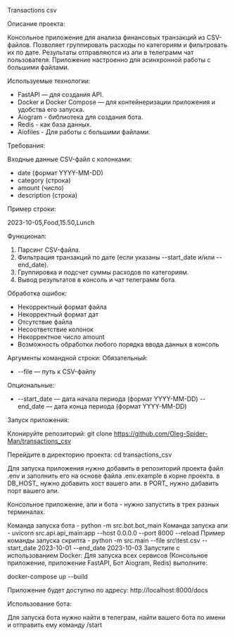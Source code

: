 Transactions csv

Описание проекта:

Консольное приложение для анализа финансовых транзакций из CSV-файлов. Позволяет группировать расходы по категориям и фильтровать их по дате. Результаты отправляются из апи в телеграмм чат пользователя. Приложение настроенно для асинхронной работы с большими файлами.

Используемые технологии:

 - FastAPI — для создания API.
 - Docker и Docker Compose — для контейнеризации приложения и удобства его запуска.
 - Aiogram - библиотека для создания бота.
 - Redis - как база данных.
 - Aiofiles - Для работы с большими файлами.


Требования:

Входные данные CSV-файл с колонками:

 - date (формат YYYY-MM-DD)
 - category (строка)
 - amount (число)
 - description (строка)

Пример строки:

2023-10-05,Food,15.50,Lunch

Функционал:

1. Парсинг CSV-файла.
2. Фильтрация транзакций по дате (если указаны --start_date и/или --end_date).
3. Группировка и подсчет суммы расходов по категориям.
4. Вывод результатов в консоль и чат телеграмм бота.

Обработка ошибок:

 - Некорректный формат файла
 - Некорректный формат дат
 - Отсутствие файла
 - Несоответствие колонок
 - Некорректное число amount
 - Возможность обработки любого порядка ввода данных в консоль

Аргументы командной строки:
Обязательный:

 - --file — путь к CSV-файлу

Опциональные:

 - --start_date — дата начала периода (формат YYYY-MM-DD) --end_date — дата конца периода (формат YYYY-MM-DD)

Запуск приложения:

Клонируйте репозиторий: git clone https://github.com/Oleg-Spider-Man/transactions_csv

Перейдите в директорию проекта: cd transactions_csv

Для запуска приложения нужно добавить в репозиторий проекта файл .env и заполнить его на основе файла .env.example в корне проекта. в DB_HOST_ нужно добавить хост вашего апи. в PORT_ нужно дабавить порт вашего апи.

Консольное приложение, апи и бота - нужно запустить в трех разных терминалах.

Команда запуска бота - python -m src.bot.bot_main
Команда запуска апи - uvicorn src.api.api_main:app --host 0.0.0.0 --port 8000 --reload
Пример команды запуска скрипта - python -m src.main --file src\test.csv --start_date 2023-10-01 --end_date 2023-10-03
Запустите с использованием Docker: Для запуска всех сервисов (Консольное приложение, приложение FastAPI, Бот Aiogram, Redis) выполните:

docker-compose up --build

Приложение будет доступно по адресу: http://localhost:8000/docs

Использование бота:

Для запуска бота нужно найти в телеграм, найти вашего бота по имени и отправить ему команду /start
